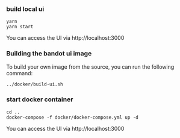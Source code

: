 
### build local ui

```
yarn
yarn start
```

You can access the UI via http://localhost:3000

### Building the bandot ui image

To build your own image from the source, you can run the following command:
```bash
../docker/build-ui.sh
```

### start docker container

```
cd ..
docker-compose -f docker/docker-compose.yml up -d
```

You can access the UI via http://localhost:3000
